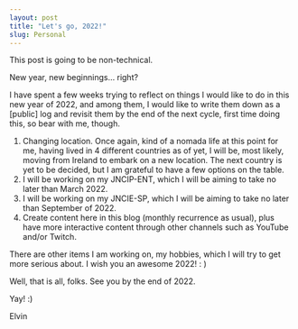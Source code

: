 ```yaml
---
layout: post
title: "Let's go, 2022!" 
slug: Personal
---
```


This post is going to be non-technical. 

New year, new beginnings… right?

I have spent a few weeks trying to reflect on things I would like to do in this new year of 2022, and among them, I would like to write them down as a [public] log and revisit them by the end of the next cycle, first time doing this, so bear with me, though.

1. Changing location. Once again, kind of a nomada life at this point for me, having lived in 4 different countries as of yet, I will be, most likely, moving from Ireland to embark on a new location. The next country is yet to be decided, but I am grateful to have a few options on the table.
2. I will be working on my JNCIP-ENT, which I will be aiming to take no later than March 2022.
3. I will be working on my JNCIE-SP, which I will be aiming to take no later than September of 2022.
4. Create content here in this blog (monthly recurrence as usual), plus have more interactive content through other channels such as YouTube and/or Twitch.

There are other items I am working on, my hobbies, which I will try to get more serious about. I wish you an awesome 2022! : )

Well, that is all, folks. See you by the end of 2022. 

Yay! :)

Elvin

